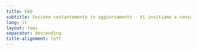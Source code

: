 ```yaml
---
title: FAQ
subtitle: Sezione costantemente in aggiornamento - Vi invitiamo a consultare periodicamente questa pagina.
lang: it
layout: faqs
separator: descending
title-alignment: left
---
```

